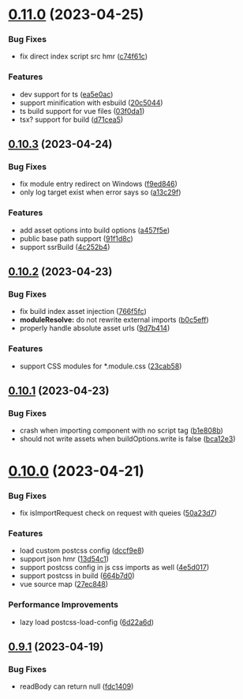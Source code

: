 # [0.11.0](https://github.com/linhuibin98/unbundle/compare/v0.10.3...v0.11.0) (2023-04-25)


### Bug Fixes

* fix direct index script src hmr ([c74f61c](https://github.com/linhuibin98/unbundle/commit/c74f61cd35014e4941892a890cff9244116ecaaa))


### Features

* dev support for ts ([ea5e0ac](https://github.com/linhuibin98/unbundle/commit/ea5e0acaca6bdd9ceebeda3c954682c358cfd93d))
* support minification with esbuild ([20c5044](https://github.com/linhuibin98/unbundle/commit/20c5044f0eacc8c354ae3c1e9e47b04b65b35dde))
* ts build support for vue files ([03f0da1](https://github.com/linhuibin98/unbundle/commit/03f0da16f8042b3753c39521f01d41425b2e14ec))
* tsx? support for build ([d71cea5](https://github.com/linhuibin98/unbundle/commit/d71cea586e7aa22eaa11923cc901bcc58d7b1b75))



## [0.10.3](https://github.com/linhuibin98/unbundle/compare/v0.10.2...v0.10.3) (2023-04-24)


### Bug Fixes

* fix module entry redirect on Windows ([f9ed846](https://github.com/linhuibin98/unbundle/commit/f9ed84648abd2ff9c4a5437a660d924132741dfd))
* only log target exist when error says so ([a13c29f](https://github.com/linhuibin98/unbundle/commit/a13c29ff49ab4e07ebcd5413036472a3db72df25))


### Features

* add asset options into build options ([a457f5e](https://github.com/linhuibin98/unbundle/commit/a457f5e3e539d4b257f8af0be0f0ebb88f339044))
* public base path support ([91f1d8c](https://github.com/linhuibin98/unbundle/commit/91f1d8c416ae8bc8dfae576c0c29f29aa6fc23bb))
* support ssrBuild ([4c252b4](https://github.com/linhuibin98/unbundle/commit/4c252b4b864ecacd1bce982375300b40f9589a18))



## [0.10.2](https://github.com/linhuibin98/unbundle/compare/v0.10.1...v0.10.2) (2023-04-23)


### Bug Fixes

* fix build index asset injection ([766f5fc](https://github.com/linhuibin98/unbundle/commit/766f5fcb8a0f216069aa7a98d37b2aba5efd25a8))
* **moduleResolve:** do not rewrite external imports ([b0c5eff](https://github.com/linhuibin98/unbundle/commit/b0c5effc58817c61f5d6ace2388f7348bcaf81cd))
* properly handle absolute asset urls ([9d7b414](https://github.com/linhuibin98/unbundle/commit/9d7b414c978c81e46ba46c36fb6e2fc8c2bd362e))


### Features

* support CSS modules for *.module.css ([23cab58](https://github.com/linhuibin98/unbundle/commit/23cab58580a3f16533b82f0f2d8133f6b61e5bdf))



## [0.10.1](https://github.com/linhuibin98/unbundle/compare/v0.10.0...v0.10.1) (2023-04-23)


### Bug Fixes

* crash when importing component with no script tag ([b1e808b](https://github.com/linhuibin98/unbundle/commit/b1e808b2cb0d6752002e35efff695040f8fc9612))
* should not write assets when buildOptions.write is false ([bca12e3](https://github.com/linhuibin98/unbundle/commit/bca12e3134f19ce053b2d152898f8b287b9ff07b))



# [0.10.0](https://github.com/linhuibin98/unbundle/compare/v0.9.1...v0.10.0) (2023-04-21)


### Bug Fixes

* fix isImportRequest check on request with queies ([50a23d7](https://github.com/linhuibin98/unbundle/commit/50a23d79dc660345df497fc13cbea4929158672d))


### Features

* load custom postcss config ([dccf9e8](https://github.com/linhuibin98/unbundle/commit/dccf9e8c00481142b8f8392d87a4fd753ce4ffbd))
* support json hmr ([13d54c1](https://github.com/linhuibin98/unbundle/commit/13d54c1a6ee9dba986807d51513903802b24904d))
* support postcss config in js css imports as well ([4e5d017](https://github.com/linhuibin98/unbundle/commit/4e5d017327b805c2e3e2115a369e0c41b8a666aa))
* support postcss in build ([664b7d0](https://github.com/linhuibin98/unbundle/commit/664b7d08a5e5b2ff148572a8ebadabc841671abd))
* vue source map ([27ec848](https://github.com/linhuibin98/unbundle/commit/27ec8489bc6041ddb971223a4b50bc333ce691cb))


### Performance Improvements

* lazy load postcss-load-config ([6d22a6d](https://github.com/linhuibin98/unbundle/commit/6d22a6d70a85c2dd83175b348461b1d5c6439b64))



## [0.9.1](https://github.com/linhuibin98/unbundle/compare/v0.9.0...v0.9.1) (2023-04-19)


### Bug Fixes

* readBody can return null ([fdc1409](https://github.com/linhuibin98/unbundle/commit/fdc1409457dd923172358557cdc9a83e25ea8c49))



